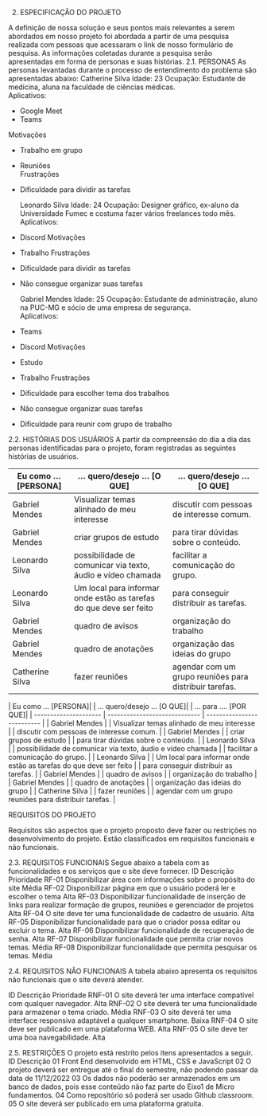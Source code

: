 2.	ESPECIFICAÇÃO DO PROJETO

A definição de nossa solução e seus pontos mais relevantes a serem abordados em nosso projeto foi abordada a partir de uma pesquisa realizada com pessoas que acessaram o link de nosso formulário de pesquisa. As informações coletadas durante a pesquisa serão apresentadas em forma de personas e suas histórias.
2.1.	PERSONAS
As personas levantadas durante o processo de entendimento do problema são apresentadas abaixo:
Catherine Silva
Idade: 23
Ocupação: Estudante de medicina, aluna na faculdade de ciências médicas. 	
Aplicativos:
* Google Meet
* Teams
 
Motivações
* Trabalho em grupo
* Reuniões	
Frustrações
* Dificuldade para dividir as tarefas	 
 
  	Leonardo Silva
	Idade: 24
Ocupação: Designer gráfico, ex-aluno da Universidade Fumec e costuma fazer vários freelances todo mês.  	
Aplicativos:
* Discord
Motivações
* Trabalho
Frustrações
* Dificuldade para dividir as tarefas
* Não consegue organizar suas tarefas	

  	Gabriel Mendes
	Idade: 25
Ocupação: Estudante de administração, aluno na PUC-MG e sócio de uma empresa de segurança.	
Aplicativos:
* Teams
* Discord
Motivações
* Estudo
* Trabalho
Frustrações
* Dificuldade para escolher tema dos trabalhos
* Não consegue organizar suas tarefas
* Dificuldade para reunir com grupo de trabalho	
 
2.2.	HISTÓRIAS DOS USUÁRIOS
A partir da compreensão do dia a dia das personas identificadas para o projeto, foram registradas as seguintes histórias de usuários.

| Eu como …  [PERSONA]  | … quero/desejo …    [O QUE] |  … quero/desejo …    [O QUE] |
| --------------------- | --------------------------- | ---------------------------- |
| Gabriel Mendes | Visualizar temas alinhado de meu interesse  | discutir com pessoas de interesse comum.  |
| Gabriel Mendes | criar grupos de estudo  | para tirar dúvidas sobre o conteúdo.  |
| Leonardo Silva | possibilidade de comunicar via texto, áudio e vídeo chamada  | facilitar a comunicação do grupo.  |
| Leonardo Silva | Um local para informar onde estão as tarefas do que deve ser feito  | para conseguir distribuir as tarefas.  |
| Gabriel Mendes | quadro de avisos  | organização do trabalho  |
| Gabriel Mendes | quadro de anotações  | organização das ideias do grupo  |
| Catherine Silva | fazer reuniões  | agendar com um grupo reuniões para distribuir tarefas.  |
 
| Eu como …  [PERSONA]| | … quero/desejo …    [O QUE]| 	| … para ....       [POR QUE]| 
| --------------------- | ----------------------------- | -------------------------- | 
| Gabriel Mendes | 	| Visualizar temas alinhado de meu interesse | 	| discutir com pessoas de interesse comum. | 
| Gabriel Mendes | 	| criar grupos de estudo | 	| para tirar dúvidas sobre o conteúdo. | 
| Leonardo Silva | 	| possibilidade de comunicar via texto, áudio e vídeo chamada | 	| facilitar a comunicação do grupo. | 
| Leonardo Silva | 	| Um local para informar onde estão as tarefas do que deve ser feito | 	| para conseguir distribuir as tarefas. | 
| Gabriel Mendes | 	| quadro de avisos | 	| organização do trabalho | 
| Gabriel Mendes | 	| quadro de anotações | 	| organização das ideias do grupo | 
| Catherine Silva | 	| fazer reuniões | 	| agendar com um grupo reuniões para distribuir tarefas. | 


REQUISITOS DO PROJETO

Requisitos são aspectos que o projeto proposto deve fazer ou restrições no desenvolvimento do projeto. Estão classificados em requisitos funcionais e não funcionais.

2.3.	REQUISITOS FUNCIONAIS
Segue abaixo a tabela com as funcionalidades e os serviços que o site deve fornecer.
ID	Descrição	Prioridade
RF-01	Disponibilizar área com informações sobre o propósito do site	Média
RF-02	Disponibilizar página em que o usuário poderá ler e escolher o tema	Alta
RF-03	Disponibilizar funcionalidade de inserção de links para realizar formação de grupos, reuniões e gerenciador de projetos	Alta
RF-04	O site deve ter uma funcionalidade de cadastro de usuário.	Alta
RF-05	Disponibilizar funcionalidade para que o criador possa editar ou excluir o tema.	Alta
RF-06	Disponibilizar funcionalidade de recuperação de senha.	Alta
RF-07	Disponibilizar funcionalidade que permita criar novos temas.	Média
RF-08	Disponibilizar funcionalidade que permita pesquisar os temas.	Média

2.4.	REQUISITOS NÃO FUNCIONAIS
A tabela abaixo apresenta os requisitos não funcionais que o site deverá atender.

ID	Descrição	Prioridade
RNF-01	O site deverá ter uma interface compatível com qualquer navegador.	Alta
RNF-02	O site deverá ter uma funcionalidade para armazenar o tema criado.	Média
RNF-03	O site deverá ter uma interface responsiva adaptável a qualquer smartphone.	Baixa
RNF-04	O site deve ser publicado em uma plataforma WEB.	Alta
RNF-05	O site deve ter uma boa navegabilidade.	Alta

2.5.	RESTRIÇÕES
O projeto está restrito pelos itens apresentados a seguir.
ID	Descrição
01	Front End desenvolvido em HTML, CSS e JavaScript
02	O projeto deverá ser entregue até o final do semestre, não podendo passar da data de 11/12/2022
03	Os dados não poderão ser armazenados em um banco de dados, pois esse conteúdo não faz parte do Eixo1 de Micro fundamentos.
04	Como repositório só poderá ser usado Github classroom.
05	O site deverá ser publicado em uma plataforma gratuita.


